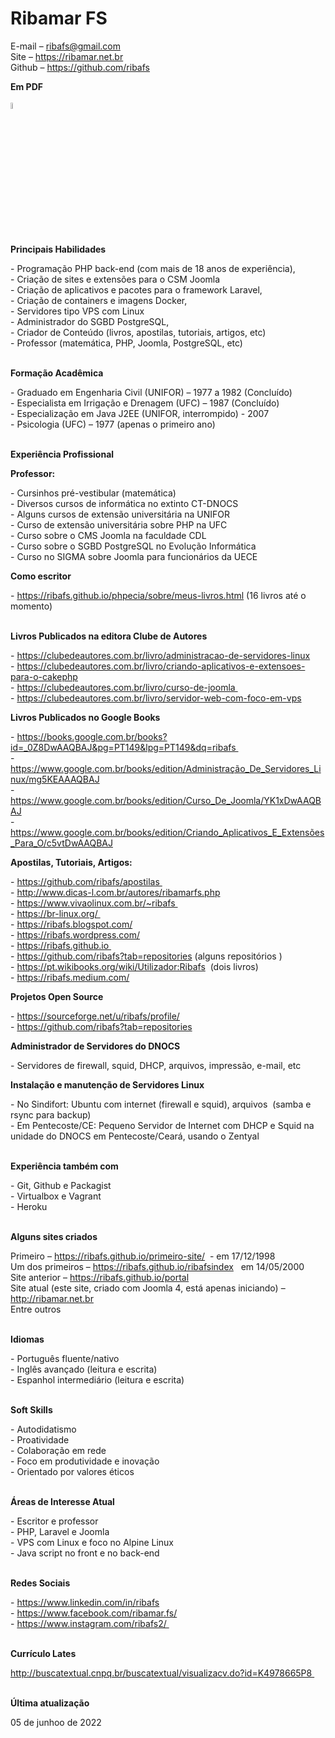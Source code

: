# Ribamar FS

<p>E-mail – <a href="mailto:ribafs@gmail.com">ribafs@gmail.com</a>&nbsp;<br>
Site – <a href="https://ribamar.net.br/" target="_blank" rel="noopener">https://ribamar.net.br</a>&nbsp; <br>
Github – <a href="https://github.com/ribafs" target="_blank" rel="noopener">https://github.com/ribafs <br>
</a></p>

<p><strong>Em PDF</strong><br><br>

<img src="../../assets/img/pdf.jpeg" width="5%">

<p><strong><br>
Principais Habilidades</strong></p>

<p>- Programação PHP back-end (com mais de 18 anos de experiência),&nbsp;<br>
- Criação de sites e extensões para o CSM Joomla<br>
- Criação de aplicativos e pacotes para o framework Laravel,&nbsp;<br>
- Criação de containers e imagens Docker,&nbsp;<br>
- Servidores tipo VPS com Linux<br>
- Administrador do SGBD PostgreSQL,&nbsp;<br>
- Criador de Conteúdo (livros, apostilas, tutoriais, artigos, etc)<br>
- Professor (matemática, PHP, Joomla, PostgreSQL, etc)</p>

<p><br>
<strong>Formação Acadêmica</strong></p>

<p>- Graduado em Engenharia Civil (UNIFOR) – 1977 a 1982 (Concluído)<br>
- Especialista em Irrigação e Drenagem (UFC) – 1987 (Concluído)<br>
- Especialização em Java J2EE (UNIFOR, interrompido) - 2007<br>
- Psicologia (UFC) – 1977 (apenas o primeiro ano)</p>

<p><br>
<strong>Experiência Profissional</strong></p>

<p><strong>Professor:</strong></p>

<p>- Cursinhos pré-vestibular (matemática)<br>
- Diversos cursos de informática no extinto CT-DNOCS<br>
- Alguns cursos de extensão universitária na UNIFOR<br>
- Curso de extensão universitária sobre PHP na UFC<br>
- Curso sobre o CMS Joomla na faculdade CDL<br>
- Curso sobre o SGBD PostgreSQL no Evolução Informática<br>
- Curso no SIGMA sobre Joomla para funcionários da UECE</p>

<p><strong>Como escritor</strong></p>

<p>- <a href="https://ribafs.github.io/phpecia/sobre/meus-livros.html">https://ribafs.github.io/phpecia/sobre/meus-livros.html</a> (16 livros até o momento)</p>

<p><br>
<strong>Livros Publicados na editora Clube de Autores</strong></p>

<p>- <a href="https://clubedeautores.com.br/livro/administracao-de-servidores-linux">https://clubedeautores.com.br/livro/administracao-de-servidores-linux</a> <br>
- <a href="https://clubedeautores.com.br/livro/criando-aplicativos-e-extensoes-para-o-cakephp">https://clubedeautores.com.br/livro/criando-aplicativos-e-extensoes-para-o-cakephp</a> <br>
- <a href="https://clubedeautores.com.br/livro/curso-de-joomla">https://clubedeautores.com.br/livro/curso-de-joomla&nbsp;</a> <br>
- <a href="https://clubedeautores.com.br/livro/servidor-web-com-foco-em-vps">https://clubedeautores.com.br/livro/servidor-web-com-foco-em-vps</a></p>

<p><strong>Livros Publicados no Google Books</strong></p>

<p>- <a href="https://books.google.com.br/books?id=_0Z8DwAAQBAJ&amp;pg=PT149&amp;lpg=PT149&amp;dq=ribafs">https://books.google.com.br/books?id=_0Z8DwAAQBAJ&amp;pg=PT149&amp;lpg=PT149&amp;dq=ribafs&nbsp;</a> <br>
- <a href="https://www.google.com.br/books/edition/Administração_De_Servidores_Linux/mg5KEAAAQBAJ">https://www.google.com.br/books/edition/Administração_De_Servidores_Linux/mg5KEAAAQBAJ</a>&nbsp; <br>
- <a href="https://www.google.com.br/books/edition/Curso_De_Joomla/YK1xDwAAQBAJ">https://www.google.com.br/books/edition/Curso_De_Joomla/YK1xDwAAQBAJ</a>&nbsp;<br>
- <a href="https://www.google.com.br/books/edition/Criando_Aplicativos_E_Extensões_Para_O/c5vtDwAAQBAJ">https://www.google.com.br/books/edition/Criando_Aplicativos_E_Extensões_Para_O/c5vtDwAAQBAJ</a></p>

<p><strong>Apostilas, Tutoriais, Artigos:</strong></p>

<p>- <a href="https://github.com/ribafs/apostilas">https://github.com/ribafs/apostilas&nbsp;</a> <br>
- <a href="http://www.dicas-l.com.br/autores/ribamarfs.php">http://www.dicas-l.com.br/autores/ribamarfs.php</a> <br>
- <a href="https://www.vivaolinux.com.br/~ribafs">https://www.vivaolinux.com.br/~ribafs&nbsp;</a> <br>
- <a href="https://br-linux.org/">https://br-linux.org/&nbsp;</a> <br>
- <a href="https://ribafs.blogspot.com/">https://ribafs.blogspot.com/</a> <br>
- <a href="https://ribafs.wordpress.com/">https://ribafs.wordpress.com/</a> <br>
- <a href="https://ribafs.github.io">https://ribafs.github.io&nbsp;</a> <br>
- <a href="https://github.com/ribafs?tab=repositories">https://github.com/ribafs?tab=repositories</a> (alguns repositórios )<br>
- <a href="https://pt.wikibooks.org/wiki/Utilizador:Ribafs">https://pt.wikibooks.org/wiki/Utilizador:Ribafs</a>&nbsp; (dois livros)<br>
- <a href="https://ribafs.medium.com/">https://ribafs.medium.com/</a></p>

<p><strong>Projetos Open Source</strong></p>

<p>- <a href="https://sourceforge.net/u/ribafs/profile/">https://sourceforge.net/u/ribafs/profile/</a> <br>
- <a href="https://github.com/ribafs?tab=repositories">https://github.com/ribafs?tab=repositories</a></p>

<p><strong>Administrador de Servidores do DNOCS</strong></p>

<p>- Servidores de firewall, squid, DHCP, arquivos, impressão, e-mail, etc</p>

<p><strong>Instalação e manutenção de Servidores Linux</strong></p>

<p>- No Sindifort: Ubuntu com internet (firewall e squid), arquivos &nbsp;(samba e rsync para backup)<br>
- Em Pentecoste/CE: Pequeno Servidor de Internet com DHCP e Squid na unidade do DNOCS em Pentecoste/Ceará, usando o Zentyal</p>

<p><br>
<strong>Experiência também com</strong></p>

<p>- Git, Github e Packagist<br>
- Virtualbox e Vagrant<br>
- Heroku</p>

<p><br>
<strong>Alguns sites criados</strong></p>

<p>Primeiro – <a href="https://ribafs.github.io/primeiro-site/">https://ribafs.github.io/primeiro-site/</a>&nbsp; - em 17/12/1998<br>
Um dos primeiros – <a href="https://ribafs.github.io/ribafsindex">https://ribafs.github.io/ribafsindex</a>&nbsp;&nbsp; em 14/05/2000<br>
Site anterior – <a href="https://ribafs.github.io/portal">https://ribafs.github.io/portal</a>&nbsp;&nbsp; <br>
Site atual (este site, criado com Joomla 4, está apenas iniciando) – <a href="http://ribamar.net.br">http://ribamar.net.br</a>&nbsp; <br>
Entre outros</p>

<p><br>
<strong>Idiomas</strong></p>

<p>- Português fluente/nativo<br>
- Inglês avançado (leitura e escrita)<br>
- Espanhol intermediário (leitura e escrita)</p>

<p><br>
<strong>Soft Skills</strong></p>

<p>- Autodidatismo<br>
- Proatividade<br>
- Colaboração em rede<br>
- Foco em produtividade e inovação<br>
- Orientado por valores éticos</p>

<p><br>
<strong>Áreas de Interesse Atual</strong></p>

<p>- Escritor e professor<br>
- PHP, Laravel e Joomla<br>
- VPS com Linux e foco no Alpine Linux<br>
- Java script no front e no back-end</p>

<p><br>
<strong>Redes Sociais</strong></p>

<p>- <a href="https://www.linkedin.com/in/ribafs">https://www.linkedin.com/in/ribafs</a> <br>
- <a href="https://www.facebook.com/ribamar.fs/">https://www.facebook.com/ribamar.fs/</a> <br>
- <a href="https://www.instagram.com/ribafs2/">https://www.instagram.com/ribafs2/&nbsp;</a></p>

<p><br>
<strong>Currículo Lates</strong></p>

<p><a href="http://buscatextual.cnpq.br/buscatextual/visualizacv.do?id=K4978665P8">http://buscatextual.cnpq.br/buscatextual/visualizacv.do?id=K4978665P8&nbsp;</a></p>

<p><br>
<strong>Última atualização</strong></p>

<p>05 de junhoo de 2022&nbsp;</p>

